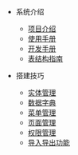 <!-- docs/_sidebar.md --> 

* 系统介绍
  * [项目介绍](/菜单/1项目介绍.md)
  * [使用手册](/菜单/2使用手册.md)
  * [开发手册](/菜单/3开发手册.md)
  * [表结构指南](/表结构/0表结构指南.md)

* 搭建技巧
  * [实体管理](/菜单/5实体管理.md)
  * [数据字典](/菜单/6数据字典.md)
  * [菜单管理](/菜单/7菜单管理.md)
  * [页面管理](/菜单/8页面管理.md)
  * [权限管理](/权限管理/0权限管理.md)
  * [导入导出功能](/菜单/9导入导出.md)

